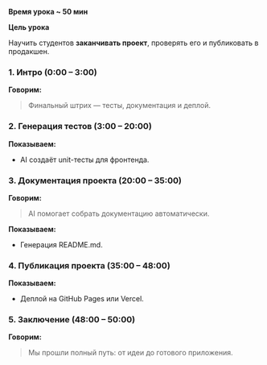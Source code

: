 
**Время урока ~ 50 мин**

**Цель урока**

Научить студентов **заканчивать проект**, проверять его и публиковать в продакшен.

### **1. Интро (0:00 – 3:00)**

**Говорим:**

> Финальный штрих — тесты, документация и деплой.

### **2. Генерация тестов (3:00 – 20:00)**

**Показываем:**

- AI создаёт unit-тесты для фронтенда.

### **3. Документация проекта (20:00 – 35:00)**

**Говорим:**  

> AI помогает собрать документацию автоматически.

**Показываем:**
  
- Генерация README.md.

### **4. Публикация проекта (35:00 – 48:00)**

**Показываем:**

- Деплой на GitHub Pages или Vercel.

### **5. Заключение (48:00 – 50:00)**

**Говорим:**

> Мы прошли полный путь: от идеи до готового приложения.